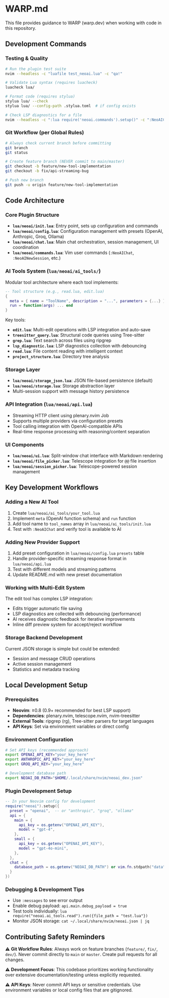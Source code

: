 # WARP.md

This file provides guidance to WARP (warp.dev) when working with code in this repository.

## Development Commands

### Testing & Quality
```bash
# Run the plugin test suite
nvim --headless -c "luafile test_neoai.lua" -c "qa!"

# Validate Lua syntax (requires luacheck)
luacheck lua/

# Format code (requires stylua)
stylua lua/ --check
stylua lua/ --config-path .stylua.toml  # if config exists

# Check LSP diagnostics for a file
nvim --headless -c ":lua require('neoai.commands').setup()" -c ":NeoAICheckError lua/neoai/init.lua" -c "qa!"
```

### Git Workflow (per Global Rules)
```bash
# Always check current branch before committing
git branch
git status

# Create feature branch (NEVER commit to main/master)
git checkout -b feature/new-tool-implementation
git checkout -b fix/api-streaming-bug

# Push new branch 
git push -u origin feature/new-tool-implementation
```

## Code Architecture

### Core Plugin Structure
- **`lua/neoai/init.lua`**: Entry point, sets up configuration and commands
- **`lua/neoai/config.lua`**: Configuration management with presets (OpenAI, Anthropic, Groq, Ollama)
- **`lua/neoai/chat.lua`**: Main chat orchestration, session management, UI coordination
- **`lua/neoai/commands.lua`**: Vim user commands (`:NeoAIChat`, `:NeoAINewSession`, etc.)

### AI Tools System (`lua/neoai/ai_tools/`)
Modular tool architecture where each tool implements:
```lua
-- Tool structure (e.g., read.lua, edit.lua)
{
  meta = { name = "ToolName", description = "...", parameters = {...} },
  run = function(args) ... end
}
```

Key tools:
- **`edit.lua`**: Multi-edit operations with LSP integration and auto-save
- **`treesitter_query.lua`**: Structural code queries using Tree-sitter
- **`grep.lua`**: Text search across files using ripgrep
- **`lsp_diagnostic.lua`**: LSP diagnostics collection with debouncing
- **`read.lua`**: File content reading with intelligent context
- **`project_structure.lua`**: Directory tree analysis

### Storage Layer
- **`lua/neoai/storage_json.lua`**: JSON file-based persistence (default)
- **`lua/neoai/storage.lua`**: Storage abstraction layer
- Multi-session support with message history persistence

### API Integration (`lua/neoai/api.lua`)
- Streaming HTTP client using plenary.nvim Job
- Supports multiple providers via configuration presets
- Tool calling integration with OpenAI-compatible APIs
- Real-time response processing with reasoning/content separation

### UI Components
- **`lua/neoai/ui.lua`**: Split-window chat interface with Markdown rendering
- **`lua/neoai/file_picker.lua`**: Telescope integration for `@@` file insertion
- **`lua/neoai/session_picker.lua`**: Telescope-powered session management

## Key Development Workflows

### Adding a New AI Tool
1. Create `lua/neoai/ai_tools/your_tool.lua`
2. Implement `meta` (OpenAI function schema) and `run` function
3. Add tool name to `tool_names` array in `lua/neoai/ai_tools/init.lua`
4. Test with `:NeoAIChat` and verify tool is available to AI

### Adding New Provider Support
1. Add preset configuration in `lua/neoai/config.lua` `presets` table
2. Handle provider-specific streaming response format in `lua/neoai/api.lua`
3. Test with different models and streaming patterns
4. Update README.md with new preset documentation

### Working with Multi-Edit System
The edit tool has complex LSP integration:
- Edits trigger automatic file saving
- LSP diagnostics are collected with debouncing (performance)  
- AI receives diagnostic feedback for iterative improvements
- Inline diff preview system for accept/reject workflow

### Storage Backend Development  
Current JSON storage is simple but could be extended:
- Session and message CRUD operations
- Active session management
- Statistics and metadata tracking

## Local Development Setup

### Prerequisites
- **Neovim**: ≥0.8 (0.9+ recommended for best LSP support)
- **Dependencies**: plenary.nvim, telescope.nvim, nvim-treesitter
- **External Tools**: ripgrep (rg), Tree-sitter parsers for target languages
- **API Keys**: Set via environment variables or direct config

### Environment Configuration
```bash
# Set API keys (recommended approach)
export OPENAI_API_KEY="your_key_here"
export ANTHROPIC_API_KEY="your_key_here"  
export GROQ_API_KEY="your_key_here"

# Development database path
export NEOAI_DB_PATH="$HOME/.local/share/nvim/neoai_dev.json"
```

### Plugin Development Setup
```lua
-- In your Neovim config for development
require("neoai").setup({
  preset = "openai",  -- or "anthropic", "groq", "ollama"
  api = {
    main = {
      api_key = os.getenv("OPENAI_API_KEY"),
      model = "gpt-4",
    },
    small = {
      api_key = os.getenv("OPENAI_API_KEY"), 
      model = "gpt-4o-mini",
    },
  },
  chat = {
    database_path = os.getenv("NEOAI_DB_PATH") or vim.fn.stdpath("data") .. "/neoai_dev.json",
  }
})
```

### Debugging & Development Tips
- Use `:messages` to see error output
- Enable debug payload: `api.main.debug_payload = true`
- Test tools individually: `lua require("neoai.ai_tools.read").run({file_path = "test.lua"})`
- Monitor JSON storage: `cat ~/.local/share/nvim/neoai.json | jq`

## Contributing Safety Reminders

⚠️ **Git Workflow Rules**: Always work on feature branches (`feature/`, `fix/`, `dev/`). Never commit directly to `main` or `master`. Create pull requests for all changes.

⚠️ **Development Focus**: This codebase prioritizes working functionality over extensive documentation/testing unless explicitly requested.

⚠️ **API Keys**: Never commit API keys or sensitive credentials. Use environment variables or local config files that are gitignored.
